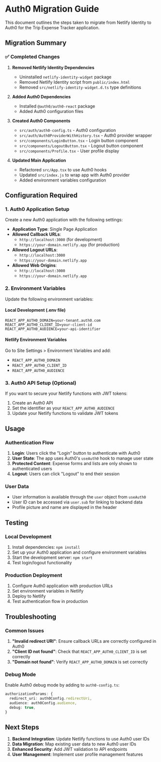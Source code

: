 # Auth0 Migration Guide

This document outlines the steps taken to migrate from Netlify Identity to Auth0 for the Trip Expense Tracker application.

## Migration Summary

### ✅ Completed Changes

1. **Removed Netlify Identity Dependencies**

   - Uninstalled `netlify-identity-widget` package
   - Removed Netlify Identity script from `public/index.html`
   - Removed `src/netlify-identity-widget.d.ts` type definitions

2. **Added Auth0 Dependencies**

   - Installed `@auth0/auth0-react` package
   - Added Auth0 configuration files

3. **Created Auth0 Components**

   - `src/auth/auth0-config.ts` - Auth0 configuration
   - `src/auth/Auth0ProviderWithHistory.tsx` - Auth0 provider wrapper
   - `src/components/LoginButton.tsx` - Login button component
   - `src/components/LogoutButton.tsx` - Logout button component
   - `src/components/Profile.tsx` - User profile display

4. **Updated Main Application**
   - Refactored `src/App.tsx` to use Auth0 hooks
   - Updated `src/index.js` to wrap app with Auth0 provider
   - Added environment variables configuration

## Configuration Required

### 1. Auth0 Application Setup

Create a new Auth0 application with the following settings:

- **Application Type**: Single Page Application
- **Allowed Callback URLs**:
  - `http://localhost:3000` (for development)
  - `https://your-domain.netlify.app` (for production)
- **Allowed Logout URLs**:
  - `http://localhost:3000`
  - `https://your-domain.netlify.app`
- **Allowed Web Origins**:
  - `http://localhost:3000`
  - `https://your-domain.netlify.app`

### 2. Environment Variables

Update the following environment variables:

#### Local Development (.env file)

```
REACT_APP_AUTH0_DOMAIN=your-tenant.auth0.com
REACT_APP_AUTH0_CLIENT_ID=your-client-id
REACT_APP_AUTH0_AUDIENCE=your-api-identifier
```

#### Netlify Environment Variables

Go to Site Settings > Environment Variables and add:

- `REACT_APP_AUTH0_DOMAIN`
- `REACT_APP_AUTH0_CLIENT_ID`
- `REACT_APP_AUTH0_AUDIENCE`

### 3. Auth0 API Setup (Optional)

If you want to secure your Netlify functions with JWT tokens:

1. Create an Auth0 API
2. Set the identifier as your `REACT_APP_AUTH0_AUDIENCE`
3. Update your Netlify functions to validate JWT tokens

## Usage

### Authentication Flow

1. **Login**: Users click the "Login" button to authenticate with Auth0
2. **User State**: The app uses Auth0's `useAuth0` hook to manage user state
3. **Protected Content**: Expense forms and lists are only shown to authenticated users
4. **Logout**: Users can click "Logout" to end their session

### User Data

- User information is available through the `user` object from `useAuth0`
- User ID can be accessed via `user.sub` for linking to backend data
- Profile picture and name are displayed in the header

## Testing

### Local Development

1. Install dependencies: `npm install`
2. Set up your Auth0 application and configure environment variables
3. Start the development server: `npm start`
4. Test login/logout functionality

### Production Deployment

1. Configure Auth0 application with production URLs
2. Set environment variables in Netlify
3. Deploy to Netlify
4. Test authentication flow in production

## Troubleshooting

### Common Issues

1. **"Invalid redirect URI"**: Ensure callback URLs are correctly configured in Auth0
2. **"Client ID not found"**: Check that `REACT_APP_AUTH0_CLIENT_ID` is set correctly
3. **"Domain not found"**: Verify `REACT_APP_AUTH0_DOMAIN` is set correctly

### Debug Mode

Enable Auth0 debug mode by adding to `auth0-config.ts`:

```typescript
authorizationParams: {
  redirect_uri: auth0Config.redirectUri,
  audience: auth0Config.audience,
  debug: true,
}
```

## Next Steps

1. **Backend Integration**: Update Netlify functions to use Auth0 user IDs
2. **Data Migration**: Map existing user data to new Auth0 user IDs
3. **Enhanced Security**: Add JWT validation to API endpoints
4. **User Management**: Implement user profile management features
